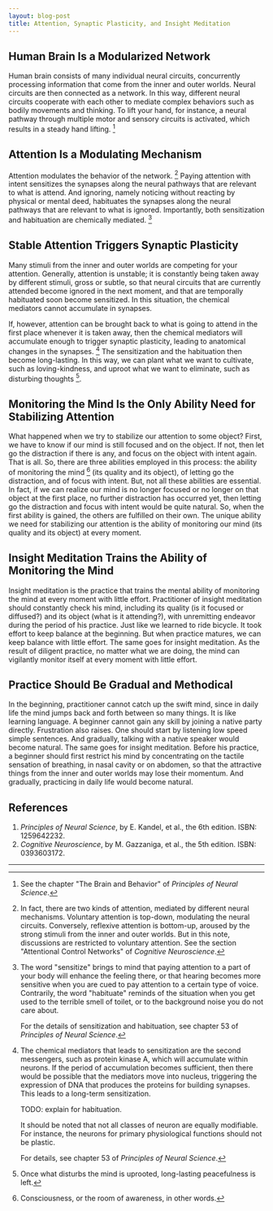 ```yaml
---
layout: blog-post
title: Attention, Synaptic Plasticity, and Insight Meditation
---
```


## Human Brain Is a Modularized Network

Human brain consists of many individual neural circuits, concurrently processing information that come from the inner and outer worlds. Neural circuits are then connected as a network. In this way, different neural circuits cooperate with each other to mediate complex behaviors such as bodily movements and thinking. To lift your hand, for instance, a neural pathway through multiple motor and sensory circuits is activated, which results in a steady hand lifting. [^modularized-network]

  [^modularized-network]: See the chapter "The Brain and Behavior" of _Principles of Neural Science_.

## Attention Is a Modulating Mechanism

Attention modulates the behavior of the network. [^attention-types] Paying attention with intent sensitizes the synapses along the neural pathways that are relevant to what is attend. And ignoring, namely noticing without reacting by physical or mental deed, habituates the synapses along the neural pathways that are relevant to what is ignored. Importantly, both sensitization and habituation are chemically mediated. [^sensitization-and-habituation]

  [^attention-types]: In fact, there are two kinds of attention, mediated by different neural mechanisms. Voluntary attention is top-down, modulating the neural circuits. Conversely, reflexive attention is bottom-up, aroused by the strong stimuli from the inner and outer worlds. But in this note, discussions are restricted to voluntary attention. See the section "Attentional Control Networks" of _Cognitive Neuroscience_.

  [^sensitization-and-habituation]: The word "sensitize" brings to mind that paying attention to a part of your body will enhance the feeling there, or that hearing becomes more sensitive when you are cued to pay attention to a certain type of voice. Contrarily, the word "habituate" reminds of the situation when you get used to the terrible smell of toilet, or to the background noise you do not care about.

    For the details of sensitization and habituation, see chapter 53 of _Principles of Neural Science_.

## Stable Attention Triggers Synaptic Plasticity

Many stimuli from the inner and outer worlds are competing for your attention. Generally, attention is unstable; it is constantly being taken away by different stimuli, gross or subtle, so that neural circuits that are currently attended become ignored in the next moment, and that are temporally habituated soon become sensitized. In this situation, the chemical mediators cannot accumulate in synapses.

If, however, attention can be brought back to what is going to attend in the first place whenever it is taken away, then the chemical mediators will accumulate enough to trigger synaptic plasticity, leading to anatomical changes in the synapses. [^synaptic-plasticity] The sensitization and the habituation then become long-lasting. In this way, we can plant what we want to cultivate, such as loving-kindness, and uproot what we want to eliminate, such as disturbing thoughts [^disturbing-thoughts].

  [^synaptic-plasticity]: The chemical mediators that leads to sensitization are the second messengers, such as protein kinase A, which will accumulate within neurons. If the period of accumulation becomes sufficient, then there would be possible that the mediators move into nucleus, triggering the expression of DNA that produces the proteins for building synapses. This leads to a long-term sensitization.

      TODO: explain for habituation.

      It should be noted that not all classes of neuron are equally modifiable. For instance, the neurons for primary physiological functions should not be plastic.

      For details, see chapter 53 of _Principles of Neural Science_.

  [^disturbing-thoughts]: Once what disturbs the mind is uprooted, long-lasting peacefulness is left.

## Monitoring the Mind Is the Only Ability Need for Stabilizing Attention

What happened when we try to stabilize our attention to some object? First, we have to know if our mind is still focused and on the object. If not, then let go the distraction if there is any, and focus on the object with intent again. That is all. So, there are three abilities employed in this process: the ability of monitoring the mind [^mind] (its quality and its object), of letting go the distraction, and of focus with intent. But, not all these abilities are essential. In fact, if we can realize our mind is no longer focused or no longer on that object at the first place, no further distraction has occurred yet, then letting go the distraction and focus with intent would be quite natural. So, when the first ability is gained, the others are fulfilled on their own. The unique ability we need for stabilizing our attention is the ability of monitoring our mind (its quality and its object) at every moment.

  [^mind]: Consciousness, or the room of awareness, in other words.

## Insight Meditation Trains the Ability of Monitoring the Mind

Insight meditation is the practice that trains the mental ability of monitoring the mind at every moment with little effort. Practitioner of insight meditation should constantly check his mind, including its quality (is it focused or diffused?) and its object (what is it attending?), with unremitting endeavor during the period of his practice. Just like we learned to ride bicycle. It took effort to keep balance at the beginning. But when practice matures, we can keep balance with little effort. The same goes for insight meditation. As the result of diligent practice, no matter what we are doing, the mind can vigilantly monitor itself at every moment with little effort.

## Practice Should Be Gradual and Methodical

In the beginning, practitioner cannot catch up the swift mind, since in daily life the mind jumps back and forth between so many things. It is like learning language. A beginner cannot gain any skill by joining a native party directly. Frustration also raises. One should start by listening low speed simple sentences. And gradually, talking with a native speaker would become natural. The same goes for insight meditation. Before his practice, a beginner should first restrict his mind by concentrating on the tactile sensation of breathing, in nasal cavity or on abdomen, so that the attractive things from the inner and outer worlds may lose their momentum. And gradually, practicing in daily life would become natural.

## References

1. _Principles of Neural Science_, by E. Kandel, et al., the 6th edition. ISBN: 1259642232.
1. _Cognitive Neuroscience_, by M. Gazzaniga, et al., the 5th edition. ISBN: 0393603172.

---
